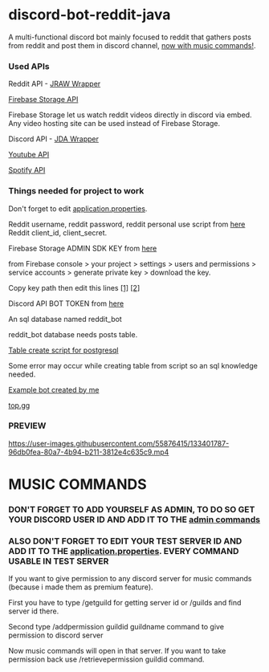 # discord-bot-reddit-java

A multi-functional discord bot mainly focused to reddit that gathers posts from reddit and post them in discord channel, [now with music commands!](https://github.com/Glaxier0/discord-bot-reddit-java#music-commands).

### Used APIs ###
Reddit API - [JRAW Wrapper](https://github.com/mattbdean/JRAW)

[Firebase Storage API](https://console.firebase.google.com/)

Firebase Storage let us watch reddit videos directly in discord via embed. Any video hosting site can be used instead of Firebase Storage.

Discord API - [JDA Wrapper](https://github.com/DV8FromTheWorld/JDA)

[Youtube API](https://developers.google.com/youtube/v3)


[Spotify API](https://developer.spotify.com/documentation/web-api/)

### Things needed for project to work ###

Don't forget to edit [application.properties](https://github.com/Glaxier0/discord-bot-reddit-java/blob/main/src/main/resources/application.properties).

Reddit username, reddit password, reddit personal use script from [here](https://www.reddit.com/prefs/apps)
Reddit client_id, client_secret.

Firebase Storage ADMIN SDK KEY from [here](https://console.firebase.google.com/)

from Firebase console > your project > settings > users and permissions > service accounts > generate private key > download the key.

Copy key path then edit this lines [[1]](https://github.com/Glaxier0/discord-bot-reddit-java/blob/7ac2606c0bc97d621ebc4eb2f11a97cc8201d6a6/src/main/java/com/discord/bot/Service/UploadToFirebase.java#L19)
[[2]](https://github.com/Glaxier0/discord-bot-reddit-java/blob/7ac2606c0bc97d621ebc4eb2f11a97cc8201d6a6/src/main/java/com/discord/bot/Service/RemoveOldPosts.java#L36)

Discord API BOT TOKEN from [here](https://discord.com/developers/applications)

An sql database named reddit_bot

reddit_bot database needs posts table.

[Table create script for postgresql](https://github.com/Glaxier0/discord-bot-java/blob/master/postgresql-create-script.md)

Some error may occur while creating table from script so an sql knowledge needed.

[Example bot created by me](https://discord.com/api/oauth2/authorize?client_id=855806720834928641&permissions=139623589952&scope=bot%20applications.commands)

[top.gg](https://top.gg/bot/855806720834928641)

### PREVIEW ###

https://user-images.githubusercontent.com/55876415/133401787-96db0fea-80a7-4b94-b211-3812e4c635c9.mp4

# MUSIC COMMANDS 

### DON'T FORGET TO ADD YOURSELF AS ADMIN, TO DO SO GET YOUR DISCORD USER ID AND ADD IT TO THE [admin commands](https://github.com/Glaxier0/discord-bot-reddit-java/tree/main/src/main/java/com/discord/bot/commands/admincommands)

### ALSO DON'T FORGET TO EDIT YOUR TEST SERVER ID AND ADD IT TO THE [application.properties](https://github.com/Glaxier0/discord-bot-reddit-java/blob/12be07f1dcabd12f65370a29975bf42f568b8dfd/src/main/resources/application.properties#L9). EVERY COMMAND USABLE IN TEST SERVER

If you want to give permission to any discord server for music commands (because i made them as premium feature).

First you have to type /getguild for getting server id or /guilds and find server id there.

Second type /addpermission guildid guildname command to give permission to discord server

Now music commands will open in that server. If you want to take permission back use /retrievepermission guildid command.










